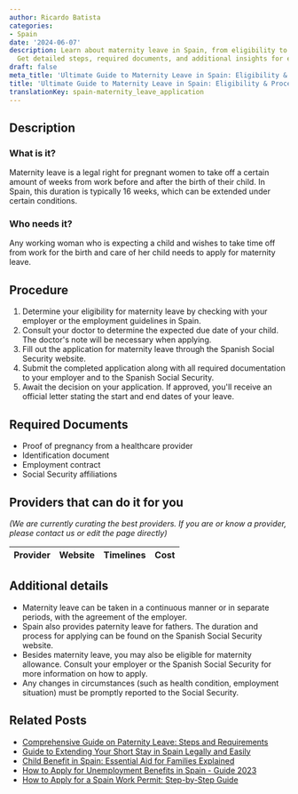 ```yaml
---
author: Ricardo Batista
categories:
- Spain
date: '2024-06-07'
description: Learn about maternity leave in Spain, from eligibility to application.
  Get detailed steps, required documents, and additional insights for expecting mothers.
draft: false
meta_title: 'Ultimate Guide to Maternity Leave in Spain: Eligibility & Process'
title: 'Ultimate Guide to Maternity Leave in Spain: Eligibility & Process'
translationKey: spain-maternity_leave_application
---
```


## Description
### What is it?
Maternity leave is a legal right for pregnant women to take off a certain amount of weeks from work before and after the birth of their child. In Spain, this duration is typically 16 weeks, which can be extended under certain conditions.

### Who needs it?
Any working woman who is expecting a child and wishes to take time off from work for the birth and care of her child needs to apply for maternity leave.

## Procedure
1. Determine your eligibility for maternity leave by checking with your employer or the employment guidelines in Spain.
2. Consult your doctor to determine the expected due date of your child. The doctor's note will be necessary when applying.
3. Fill out the application for maternity leave through the Spanish Social Security website.
4. Submit the completed application along with all required documentation to your employer and to the Spanish Social Security.  
5. Await the decision on your application. If approved, you'll receive an official letter stating the start and end dates of your leave.

## Required Documents
- Proof of pregnancy from a healthcare provider
- Identification document
- Employment contract
- Social Security affiliations

## Providers that can do it for you

_(We are currently curating the best providers. If you are or know a provider, please contact us or edit the page directly)_

| Provider        |     Website     |     Timelines    |       Cost      |
| :-------------: | :-------------: |  :-------------: | :-------------: |

## Additional details
- Maternity leave can be taken in a continuous manner or in separate periods, with the agreement of the employer.
- Spain also provides paternity leave for fathers. The duration and process for applying can be found on the Spanish Social Security website.
- Besides maternity leave, you may also be eligible for maternity allowance. Consult your employer or the Spanish Social Security for more information on how to apply. 
- Any changes in circumstances (such as health condition, employment situation) must be promptly reported to the Social Security. 



## Related Posts

- [Comprehensive Guide on Paternity Leave: Steps and Requirements](https://tramitit.com/guides/spain/paternity_leave_application/)
- [Guide to Extending Your Short Stay in Spain Legally and Easily](https://tramitit.com/guides/spain/extension_of_short_stay/)
- [Child Benefit in Spain: Essential Aid for Families Explained](https://tramitit.com/guides/spain/child_benefit_application/)
- [How to Apply for Unemployment Benefits in Spain - Guide 2023](https://tramitit.com/guides/spain/unemployment_benefit_application/)
- [How to Apply for a Spain Work Permit: Step-by-Step Guide](https://tramitit.com/guides/spain/work_permit_application/)